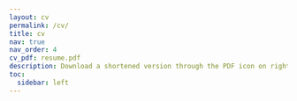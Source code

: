 ```yaml
---
layout: cv
permalink: /cv/
title: cv
nav: true
nav_order: 4
cv_pdf: resume.pdf
description: Download a shortened version through the PDF icon on right!
toc:
  sidebar: left
---
```

